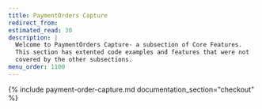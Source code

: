 ```yaml
---
title: PaymentOrders Capture
redirect_from:
estimated_read: 30
description: |
  Welcome to PaymentOrders Capture- a subsection of Core Features.
  This section has extented code examples and features that were not
  covered by the other subsections.
menu_order: 1100
---
```


{% include payment-order-capture.md documentation_section="checkout" %}